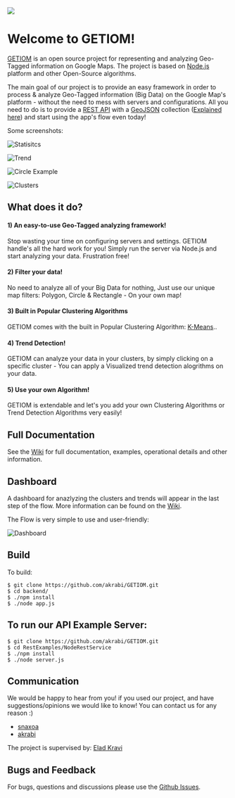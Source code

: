 <img src="https://github.com/akrabi/GETIOM/blob/master/GETIOM-logo.png">

# Welcome to GETIOM!

<a href="https://github.com/akrabi/GETIOM/">GETIOM</a> is an open source project for representing and analyzing Geo-Tagged information on Google Maps.
The project is based on <a href="https://nodejs.org/">Node.js</a> platform and other Open-Source algorithms.

The main goal of our project is to provide an easy framework in order to process & analyze Geo-Tagged information (Big Data) on the Google Map's platform - without the need to mess with servers and configurations. All you need to do is to provide a <a href="http://en.wikipedia.org/wiki/Representational_state_transfer">REST API</a> with a <a href="http://geojson.org/">GeoJSON</a> collection (<a href="https://github.com/akrabi/GETIOM/wiki/Rest-API">Explained here</a>) and start using the app's flow even today!

Some screenshots:

![Statisitcs](https://github.com/akrabi/GETIOM/blob/master/Examples/Photos/statistics.png)

![Trend](https://github.com/akrabi/GETIOM/blob/master/Examples/Photos/trend.png)

![Circle Example](https://github.com/akrabi/GETIOM/blob/master/Examples/Photos/circle_example.png)

![Clusters](https://github.com/akrabi/GETIOM/blob/master/Examples/Photos/clustering-example2.png)


## What does it do?

#### 1) An easy-to-use Geo-Tagged analyzing framework!

Stop wasting your time on configuring servers and settings. GETIOM handle's all the hard work for you! Simply run the server via Node.js and start analyzing your data. Frustration free!

#### 2) Filter your data!

No need to analyze all of your Big Data for nothing, Just use our unique map filters: Polygon, Circle & Rectangle - On your own map!

#### 3) Built in Popular Clustering Algorithms

GETIOM comes with the built in Popular Clustering Algorithm: <a href="http://en.wikipedia.org/wiki/K-means_clustering">K-Means</a>..

#### 4) Trend Detection!

GETIOM can analyze your data in your clusters, by simply clicking on a specific cluster - You can apply a Visualized trend detection alogrithms on your data.

#### 5) Use your own Algorithm!

GETIOM is extendable and let's you add your own Clustering Algorithms or Trend Detection Algorithms very easily!


## Full Documentation

See the [Wiki](https://github.com/akrabi/GETIOM/wiki) for full documentation, examples, operational details and other information.


## Dashboard

A dashboard for anazlyzing the clusters and trends will appear in the last step of the flow. 
More information can be found on the [ Wiki](https://github.com/akrabi/GETIOM/wiki).

The Flow is very simple to use and user-friendly:

![Dashboard](https://github.com/akrabi/GETIOM/blob/master/Examples/Photos/dashboard.png)


## Build

To build:

```
$ git clone https://github.com/akrabi/GETIOM.git
$ cd backend/
$ ./npm install
$ ./node app.js
```

## To run our API Example Server:

```
$ git clone https://github.com/akrabi/GETIOM.git
$ cd RestExamples/NodeRestService
$ ./npm install
$ ./node server.js
```


## Communication
We would be happy to hear from you! if you used our project, and have suggestions/opinions we would like to know!
You can contact us for any reason :)
- <a href="https://github.com/snaxoa">snaxoa</a> 
- <a href="https://github.com/akrabi">akrabi</a>

The project is supervised by:
<a href="https://github.com/ekravi">Elad Kravi</a>
## Bugs and Feedback

For bugs, questions and discussions please use the [Github Issues](https://github.com/akrabi/GETIOM/issues).



